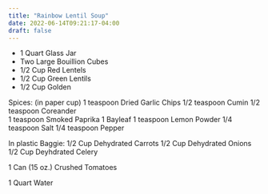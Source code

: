 ```yaml
---
title: "Rainbow Lentil Soup"
date: 2022-06-14T09:21:17-04:00
draft: false
---
```

- 1 Quart Glass Jar
- Two Large Bouillion Cubes
- 1/2 Cup Red Lentels
- 1/2 Cup Green Lentils
- 1/2 Cup Golden 

Spices: (in paper cup)
1 teaspoon Dried Garlic Chips
1/2 teaspoon Cumin
1/2 teaspoon Coreander                                  
1 teaspoon Smoked Paprika
1 Bayleaf
1 teaspoon Lemon Powder
1/4 teaspoon Salt
1/4 teaspoon Pepper

In plastic Baggie:
1/2 Cup Dehydrated Carrots
1/2 Cup Dehydrated Onions
1/2 Cup Deyhdrated Celery

1 Can (15 oz.) Crushed Tomatoes

1 Quart Water




